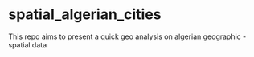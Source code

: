 # spatial_algerian_cities
This repo aims to present a quick geo analysis on algerian geographic - spatial data 
